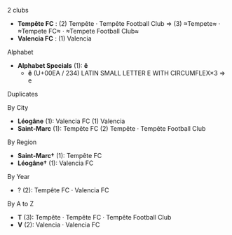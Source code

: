 2 clubs

- **Tempête FC** : (2) Tempête · Tempête Football Club ⇒ (3) ≈Tempete≈ · ≈Tempete FC≈ · ≈Tempete Football Club≈
- **Valencia FC** : (1) Valencia




Alphabet

- **Alphabet Specials** (1):  **ê** 
  - **ê** (U+00EA / 234) LATIN SMALL LETTER E WITH CIRCUMFLEX×3 ⇒ e




Duplicates





By City

- **Léogâne** (1): Valencia FC  (1) Valencia
- **Saint-Marc** (1): Tempête FC  (2) Tempête · Tempête Football Club




By Region

- **Saint-Marc†** (1):   Tempête FC
- **Léogâne†** (1):   Valencia FC




By Year

- ? (2):   Tempête FC · Valencia FC






By A to Z

- **T** (3): Tempête · Tempête FC · Tempête Football Club
- **V** (2): Valencia · Valencia FC




